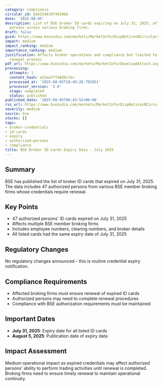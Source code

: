 ```yaml
---
category: compliance
circular_id: bde254810f4439bb
date: '2025-08-05'
description: List of BSE broker ID cards expiring on July 31, 2025, affecting 47 authorized
  persons across various broking firms.
draft: false
guid: https://www.bseindia.com/markets/MarketInfo/DispNoticesNCirculars.aspx?Noticeid={34B28C38-53E0-4013-9283-007F9C9E44EB}&noticeno=20250805-3&dt=08/05/2025&icount=3&totcount=61&flag=0
impact: medium
impact_ranking: medium
importance_ranking: medium
justification: Affects broker operations and compliance but limited to credential
  renewal process
pdf_url: https://www.bseindia.com/markets/MarketInfo/DownloadAttach.aspx?id=20250805-3&attachedId=ce8652aa-5734-4b37-9362-83bfe9fb4d13
processing:
  attempts: 1
  content_hash: e52aa77f48d9c7ec
  processed_at: '2025-08-05T18:49:20.792051'
  processor_version: '2.0'
  stage: completed
  status: published
published_date: '2025-08-05T06:43:52+00:00'
rss_url: https://www.bseindia.com/markets/MarketInfo/DispNoticesNCirculars.aspx?Noticeid={34B28C38-53E0-4013-9283-007F9C9E44EB}&noticeno=20250805-3&dt=08/05/2025&icount=3&totcount=61&flag=0
severity: medium
source: bse
stocks: []
tags:
- broker-credentials
- id-cards
- expiry
- authorized-persons
- compliance
title: BSE Broker ID Cards Expiry Data - July 2025
---
```


## Summary

BSE has published the list of broker ID cards that expired on July 31, 2025. The data includes 47 authorized persons from various BSE member broking firms whose credentials require renewal.

## Key Points

- 47 authorized persons' ID cards expired on July 31, 2025
- Affects multiple BSE member broking firms
- Includes employee numbers, clearing numbers, and broker details
- All listed cards had the same expiry date of July 31, 2025

## Regulatory Changes

No regulatory changes announced - this is routine credential expiry notification.

## Compliance Requirements

- Affected broking firms must ensure renewal of expired ID cards
- Authorized persons may need to complete renewal procedures
- Compliance with BSE authorization requirements must be maintained

## Important Dates

- **July 31, 2025**: Expiry date for all listed ID cards
- **August 5, 2025**: Publication date of expiry data

## Impact Assessment

Medium operational impact as expired credentials may affect authorized persons' ability to perform trading activities until renewal is completed. Broking firms need to ensure timely renewal to maintain operational continuity.